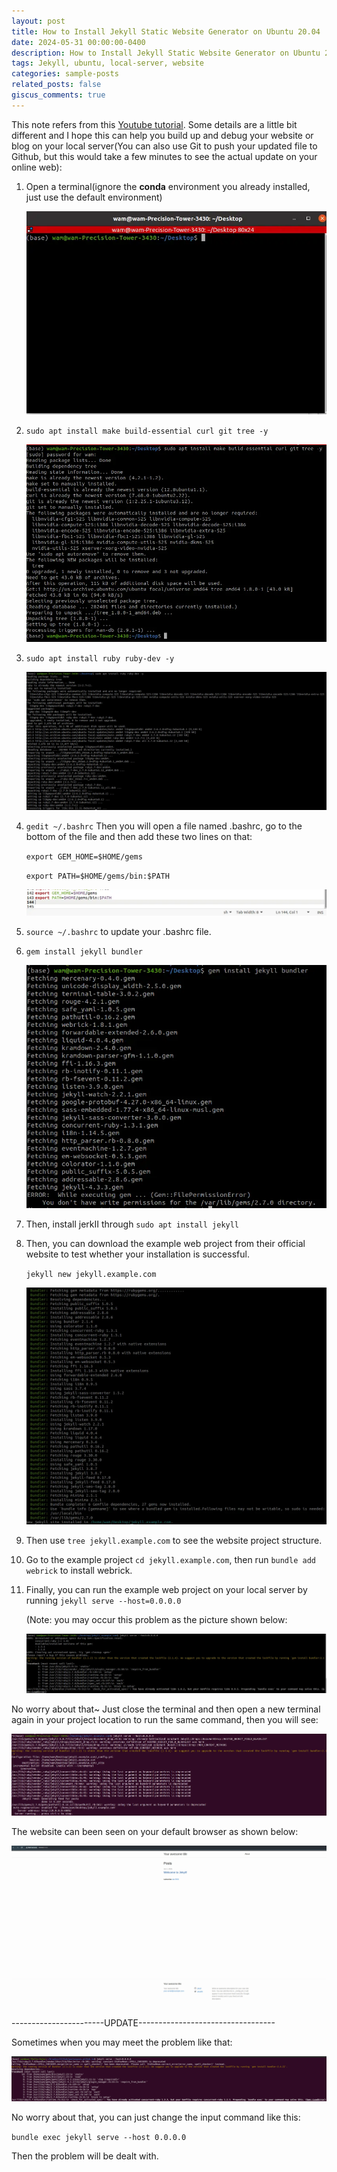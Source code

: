 ```yaml
---
layout: post
title: How to Install Jekyll Static Website Generator on Ubuntu 20.04
date: 2024-05-31 00:00:00-0400
description: How to Install Jekyll Static Website Generator on Ubuntu 20.04
tags: Jekyll, ubuntu, local-server, website
categories: sample-posts
related_posts: false
giscus_comments: true
---
```



This note refers from this [Youtube tutorial](). Some details are a little bit different and I hope this can help you build up and debug your website or blog on your local server(You can also use Git to push your updated file to Github, but this would take a few minutes to see the actual update on your online web):

1.  Open a terminal(ignore the **conda** environment you already installed, just use the default environment)

    ![image](https://github.com/JackTony123/picx-images-hosting/raw/master/su1.70a6dm7hjz.webp)
2.  `sudo apt install make build-essential curl git tree -y`

    ![image](https://github.com/JackTony123/picx-images-hosting/raw/master/su2.6m3qmr16jq.webp)
3.  `sudo apt install ruby ruby-dev -y`

    ![image](https://github.com/JackTony123/picx-images-hosting/raw/master/su3.4n7jwfavj5.webp)
4.  `gedit ~/.bashrc` Then you will open a file named .bashrc, go to the bottom of the file and then add these two lines on that:

    `export GEM_HOME=$HOME/gems `

    `export PATH=$HOME/gems/bin:$PATH`



    ![image](https://github.com/JackTony123/picx-images-hosting/raw/master/su4.839voip11x.webp)
5.  `source ~/.bashrc` to update your .bashrc file.
6.  `gem install jekyll bundler`

    ![image](https://github.com/JackTony123/picx-images-hosting/raw/master/su5.6pncknbaze.webp)
7.  Then, install jerkII through `sudo apt install jekyll`
8.  Then, you can download the example web project from their official website to test whether your installation is successful.

    `jekyll new jekyll.example.com`

    ![image](https://github.com/JackTony123/picx-images-hosting/raw/master/su6.8ojjazofo9.webp)
9.  Then use `tree jekyll.example.com` to see the website project structure.
10. Go to the example project `cd jekyll.example.com`, then run `bundle add webrick` to install webrick.
11. Finally, you can run the example web project on your local server by running `jekyll serve --host=0.0.0.0`

    (Note: you may occur this problem as the picture shown below:

    ![image](https://github.com/JackTony123/picx-images-hosting/raw/master/su7.5mnn9rva1d.webp)

No worry about that\~ Just close the terminal and then open a new terminal again in your project location to run the same command, then you will see:

![image](https://github.com/JackTony123/picx-images-hosting/raw/master/su8.2obd69r31l.webp)

The website can been seen on your default browser as shown below:

![image](https://github.com/JackTony123/picx-images-hosting/raw/master/su9.7lju0464w2.webp)

-----------------------UPDATE----------------------------------

Sometimes when you may meet the problem like that:

![](https://github.com/JackTony123/picx-images-hosting/raw/master/prob_server.41xyyfpfsg.webp)

No worry about that, you can just change the input command like this:

`bundle exec jekyll serve --host 0.0.0.0`

Then the problem will be dealt with.
